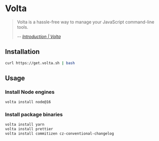 # Volta

> Volta is a hassle-free way to manage your JavaScript command-line tools.
>
> -- <cite>[Introduction | Volta](https://docs.volta.sh/guide/)</cite>

## Installation

```bash
curl https://get.volta.sh | bash
```

## Usage

### Install Node engines

```bash
volta install node@16
```

### Install package binaries

```bash
volta install yarn
volta install prettier
volta install commitizen cz-conventional-changelog
```
